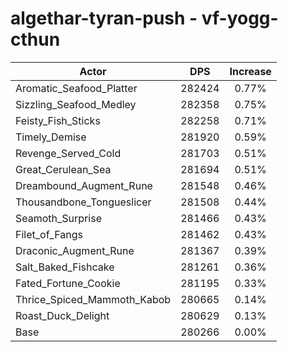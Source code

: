 # algethar-tyran-push - vf-yogg-cthun
| Actor | DPS | Increase |
|---|:---:|:---:|
|Aromatic_Seafood_Platter|282424|0.77%|
|Sizzling_Seafood_Medley|282358|0.75%|
|Feisty_Fish_Sticks|282258|0.71%|
|Timely_Demise|281920|0.59%|
|Revenge_Served_Cold|281703|0.51%|
|Great_Cerulean_Sea|281694|0.51%|
|Dreambound_Augment_Rune|281548|0.46%|
|Thousandbone_Tongueslicer|281508|0.44%|
|Seamoth_Surprise|281466|0.43%|
|Filet_of_Fangs|281462|0.43%|
|Draconic_Augment_Rune|281367|0.39%|
|Salt_Baked_Fishcake|281261|0.36%|
|Fated_Fortune_Cookie|281195|0.33%|
|Thrice_Spiced_Mammoth_Kabob|280665|0.14%|
|Roast_Duck_Delight|280629|0.13%|
|Base|280266|0.00%|
